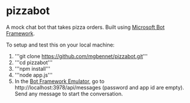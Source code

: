 # pizzabot
A mock chat bot that takes pizza orders. Built using [Microsoft Bot Framework](https://dev.botframework.com/).

To setup and test this on your local machine:
1. '''git clone https://github.com/mgbennet/pizzabot.git'''
2. '''cd pizzabot'''
3. '''npm install'''
4. '''node app.js'''
5. In the [Bot Framework Emulator](https://docs.botframework.com/en-us/tools/bot-framework-emulator/), go to http://localhost:3978/api/messages (password and app id are empty). Send any message to start the conversation.